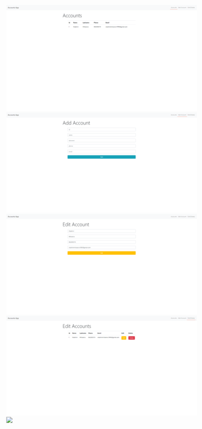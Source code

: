 <img src="https://raw.githubusercontent.com/wlada995/Portfolio/main/img/project/Accounts-App/1.png" />
<img src="https://raw.githubusercontent.com/wlada995/Portfolio/main/img/project/Accounts-App/2.png" />
<img src="https://raw.githubusercontent.com/wlada995/Portfolio/main/img/project/Accounts-App/3.png" />
<img src="https://raw.githubusercontent.com/wlada995/Portfolio/main/img/project/Accounts-App/4.png" />
<img src="https://raw.githubusercontent.com/wlada995/Portfolio/main/img/project/Accounts-App/5.png" />

